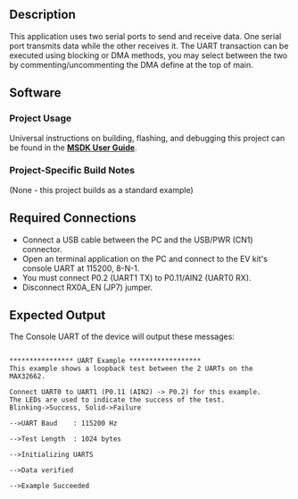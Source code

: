 ## Description

This application uses two serial ports to send and receive data.  One serial port transmits data while the other receives it. The UART transaction can be executed using blocking or DMA methods, you may select between the two by commenting/uncommenting the DMA define at the top of main.


## Software

### Project Usage

Universal instructions on building, flashing, and debugging this project can be found in the **[MSDK User Guide](https://analogdevicesinc.github.io/msdk/USERGUIDE/)**.

### Project-Specific Build Notes

(None - this project builds as a standard example)

## Required Connections
-   Connect a USB cable between the PC and the USB/PWR (CN1) connector.
-   Open an terminal application on the PC and connect to the EV kit's console UART at 115200, 8-N-1.
-   You must connect P0.2 (UART1 TX) to P0.11/AIN2 (UART0 RX).
-   Disconnect RX0A_EN (JP7) jumper.

## Expected Output

The Console UART of the device will output these messages:

```

**************** UART Example ******************
This example shows a loopback test between the 2 UARTs on the MAX32662.

Connect UART0 to UART1 (P0.11 (AIN2) -> P0.2) for this example.
The LEDs are used to indicate the success of the test.
Blinking->Success, Solid->Failure

-->UART Baud    : 115200 Hz

-->Test Length  : 1024 bytes

-->Initializing UARTS

-->Data verified

-->Example Succeeded
```

